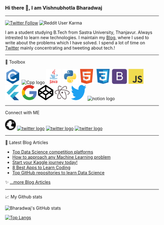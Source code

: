 ### Hi there 👋, I am Vishnubhotla Bharadwaj

---

[![Twitter Follow](https://img.shields.io/twitter/follow/Bharadwaj6262?label=people%20follow%20me%20on%20Twitter&style=social)](https://twitter.com/Bharadwaj6262)
![Reddit User Karma](https://img.shields.io/reddit/user-karma/combined/Big_Limit_379?style=social)

I am a student studying B.Tech from Sastra University, Thanjavur. Always intrested to learn new technologies. I maintain my [Blog](https://bharadwaj.hashnode.dev/), where I used to write about the problems which I have solved. I spend a lot of time on [Twitter](https://twitter.com/Bharadwaj6262) mainly concentrating and tweeting about tech.!

---

🧰 Toolbox

<img src="https://github.com/devicons/devicon/blob/master/icons/c/c-original.svg" alt="C logo" width="50" height="50"/> <img src="https://cdn.worldvectorlogo.com/logos/c.svg" alt="Cpp logo" width="50" height="50"/> <img src="https://github.com/devicons/devicon/blob/master/icons/java/java-original-wordmark.svg" alt="Java logo" width="50" height="50"/> <img src="https://github.com/devicons/devicon/blob/master/icons/python/python-original.svg" alt="Python logo" width="50" height="50"/> <img src="https://github.com/devicons/devicon/blob/master/icons/html5/html5-original.svg" alt="html logo" width="50" height="50"/> <img src="https://github.com/devicons/devicon/blob/master/icons/css3/css3-original.svg" alt="Css logo" width="50" height="50"/> <img src="https://github.com/devicons/devicon/blob/master/icons/bootstrap/bootstrap-plain.svg" alt="bootstrap logo" width="50" height="50"/> <img src="https://github.com/devicons/devicon/blob/master/icons/javascript/javascript-original.svg" alt="javascript logo" width="50" height="50"/> <img src="https://github.com/devicons/devicon/blob/master/icons/flutter/flutter-original.svg" alt="flutter logo" width="50" height="50"/> <img src="https://github.com/devicons/devicon/blob/master/icons/google/google-original.svg" alt="google logo" width="50" height="50"/> <img src="https://github.com/devicons/devicon/blob/master/icons/codepen/codepen-plain.svg" alt="Codepen logo" width="50" height="50"/> <img src="https://github.com/devicons/devicon/blob/master/icons/atom/atom-original.svg" alt="atom logo" width="50" height="50"/> <img src="https://github.com/devicons/devicon/blob/master/icons/twitter/twitter-original.svg" alt="twitter logo" width="50" height="50"/> <img src="https://cdn.worldvectorlogo.com/logos/notion-2.svg" alt="notion logo" width="50" height="50"/>

---

Connect with ME


[<img src="https://raw.githubusercontent.com/iconic/open-iconic/master/svg/globe.svg" alt="twitter logo" width="35" height="35"/>](https://vishnubhotlabharadwaj.github.io/ps/)                   [<img src="https://cdn.worldvectorlogo.com/logos/twitter-6.svg" alt="twitter logo" width="35" height="35"/>](https://twitter.com/Bharadwaj6262) [<img src="https://cdn.worldvectorlogo.com/logos/instagram-2-1.svg" alt="twitter logo" width="35" height="35"/>](https://www.instagram.com/___bharadwaj__/) [<img src="https://cdn.worldvectorlogo.com/logos/linkedin-icon-2.svg" alt="twitter logo" width="35" height="35"/>](https://www.linkedin.com/in/v-d-v-bharadwaj-vishnubhotla-871006185/) 

---

📘 Latest Blog Articles

<!-- BLOG-POST-LIST:START -->
- [Top Data Science competition platforms](https://bharadwaj.hashnode.dev/top-data-science-competition-platforms)
- [How to approach any Machine Learning problem](https://bharadwaj.hashnode.dev/how-to-approach-any-machine-learning-problem)
- [Start your Kaggle journey today!](https://bharadwaj.hashnode.dev/start-your-kaggle-journey-today)
- [8 Best Apps to Learn Coding](https://bharadwaj.hashnode.dev/8-best-apps-to-learn-coding)
- [Top GitHub repositories to learn Data Science](https://bharadwaj.hashnode.dev/top-github-repositories-to-learn-data-science)
<!-- BLOG-POST-LIST:END -->

✨ [...more Blog Articles](https://bharadwaj.hashnode.dev/)

---

📈 My Github stats

![Bharadwaj's GitHub stats](https://github-readme-stats.vercel.app/api?username=VishnubhotlaBharadwaj&show_icons=true&theme=radical&hide=issues,stars&count_private=true)

[![Top Langs](https://github-readme-stats.vercel.app/api/top-langs/?username=VishnubhotlaBharadwaj&theme=radical)](https://github.com/anuraghazra/github-readme-stats)



<!--
**VishnubhotlaBharadwaj/VishnubhotlaBharadwaj** is a ✨ _special_ ✨ repository because its `README.md` (this file) appears on your GitHub profile.

Here are some ideas to get you started:

- 🔭 I’m currently working on ...
- 🌱 I’m currently learning ...
- 👯 I’m looking to collaborate on ...
- 🤔 I’m looking for help with ...
- 💬 Ask me about ...
- 📫 How to reach me: ...
- 😄 Pronouns: ...
- ⚡ Fun fact: ...
-->
